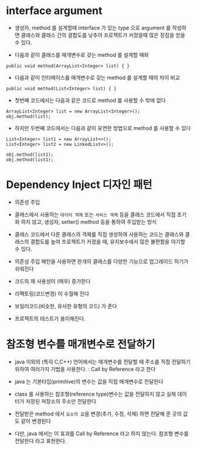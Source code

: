 # interface argument

* 생성자, method 를 설계할때 interface 가 있는 type 으로 argument 를 작성하면 클래스와 클래스 간의 결합도를 낮추어 프로젝트가 커졌을때 많은 장점을 얻을 수 있다.

* 다음과 같이 클래스를 매개변수로 갖는 method 를 설계할 때와
```
public void method(ArrayList<Integer> list) { }
```

* 다음과 같이 인터페이스를 매개변수로 갖는 method 를 설계할 때의 차이 비교
```
public void method(List<Integer> list) { }
```

* 첫번째 코드에서는 다음과 같은 코드로 method 를 사용할 수 밖에 없다
```
ArrayList<Integer> list = new ArrayList<Integer>();
obj.method(list);
```

* 하지만 두번째 코드에서는 다음과 같이 유연한 방법으로 method 를 사용할 수 있다
```
List<Integer> list1 = new ArrayList<>();
List<Integer> list2 = new LinkedList<>();

obj.method(list1);
obj.method(list1);
```

# Dependency Inject 디자인 패턴

* 의존성 주입

* 클래스에서 사용하는 ```데이터 객체``` 또는 ```서비스 객체``` 등을 클래스 코드에서 직접 초기화 하지 않고, 생성자, setter() method 등을 통하여 주입받는 방식

* 클래스 코드에서 다른 클래스의 객체를 직접 생성하여 사용하는 코드는 클래스와 클래스의 결합도를 높여 프로젝트가 커졌을 때, 유지보수에서 많은 불편함을 야기할 수 있다.

* 의존성 주입 패턴을 사용하면 한개의 클래스를 다양한 기능으로 업그레이드 하기가 쉬워진다

* 크드의 재 사용성이 (매우) 증가한다

* 리팩토링(코드변경) 이 수월해 진다

* 보일러코드(비슷한, 유사한 유형의 코드) 가 준다

* 프로젝트의 테스트가 용이해진다.

# 참조형 변수를 매개변수로 전달하기

* java 이외의 (특히 C,C++) 언어에서는 매개변수를 전달할 때 주소를 직접 전달하기 위하여 여러가지 기법을 사용한다. : Call by Reference 라고 한다

* java 는 기본타입(primitive)의 변수는 값을 직접 매개변수로 전달한다

* class 를 사용하는 참조형(reference type)변수는 값을 전달하지 않고 실제 데이터가 저장된 저장소의 주소만 전달한다

* 전달받은 method 에서 ```요소의 값```을 변경(추가, 수정, 삭제) 하면 전달해 준 곳의 값도 같이 변경된다

* 다만, java 에서는 이 효과를 Call by Reference 라고 하지 않는다. 참조형 변수를 전달한다 라고 표현한다.